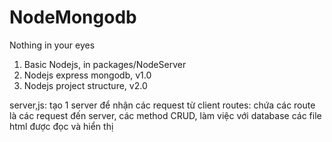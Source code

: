 # NodeMongodb

Nothing in your eyes

1. Basic Nodejs, in packages/NodeServer
2. Nodejs express mongodb, v1.0
3. Nodejs project structure, v2.0

server,js: tạo 1 server để nhận các request từ client
routes: chứa các route là các request đến server, các method CRUD, làm việc với database
các file html được đọc và hiển thị
